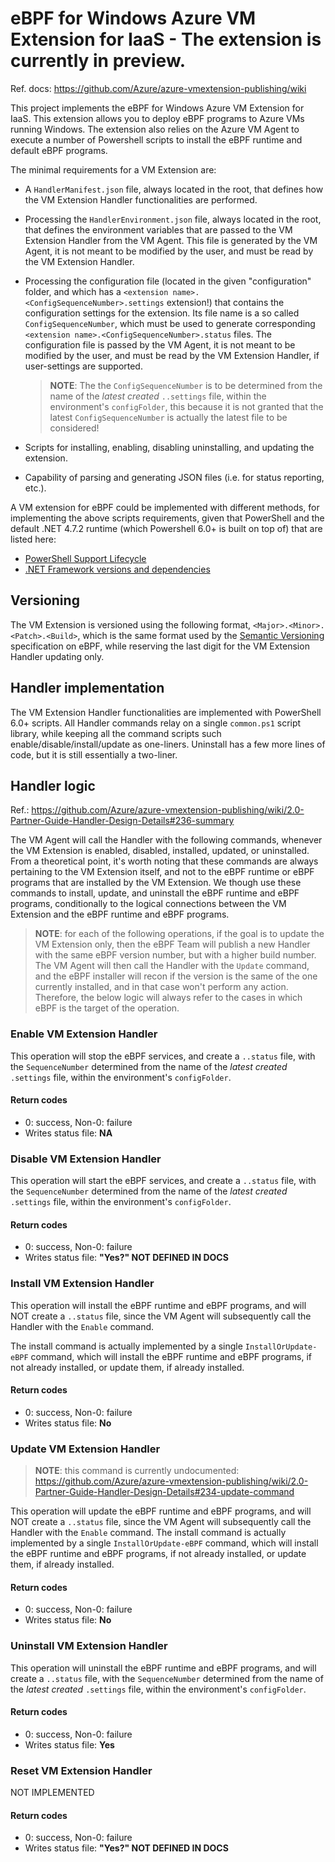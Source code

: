 # eBPF for Windows Azure VM Extension for IaaS - The extension is currently in preview.

Ref. docs: https://github.com/Azure/azure-vmextension-publishing/wiki

This project implements the eBPF for Windows Azure VM Extension for IaaS. This extension allows you to deploy eBPF programs to Azure VMs running Windows.
The extension also relies on the Azure VM Agent to execute a number of Powershell scripts to install the eBPF runtime and default eBPF programs.

The minimal requirements for a VM Extension are:

- A `HandlerManifest.json` file, always located in the root, that defines how the VM Extension Handler functionalities are performed.
- Processing the `HandlerEnvironment.json` file, always located in the root, that defines the environment variables that are passed to the VM Extension Handler from the VM Agent. This file is generated by the VM Agent, it is not meant to be modified by the user, and must be read by the VM Extension Handler.
- Processing the configuration file (located in the given "configuration" folder, and which has a `<extension name>.<ConfigSequenceNumber>.settings` extension!) that contains the configuration settings for the extension. Its file name is a so called `ConfigSequenceNumber`, which must be used to generate corresponding `<extension name>.<ConfigSequenceNumber>.status` files. The configuration file is passed by the VM Agent, it is not meant to be modified by the user, and must be read by the VM Extension Handler, if user-settings are supported.

    >**NOTE**: The the `ConfigSequenceNumber` is to be determined from the name of the *latest created* `..settings` file, within the environment's `configFolder`, this because it is not granted that the latest `ConfigSequenceNumber` is actually the latest file to be considered!
- Scripts for installing, enabling, disabling uninstalling, and updating the extension.
- Capability of parsing and generating JSON files (i.e. for status reporting, etc.).

A VM extension for eBPF could be implemented with different methods, for implementing the above scripts requirements, given that PowerShell and the default .NET 4.7.2 runtime (which Powershell 6.0+ is built on top of) that are listed here:

- [PowerShell Support Lifecycle](https://learn.microsoft.com/en-us/powershell/scripting/install/powershell-support-lifecycle?view=powershell-7.3#release-history)
- [.NET Framework versions and dependencies](https://learn.microsoft.com/en-us/dotnet/framework/migration-guide/versions-and-dependencies#net-framework-472)


## Versioning

The VM Extension is versioned using the following format, `<Major>.<Minor>.<Patch>.<Build>`, which is the same format used by the [Semantic Versioning](https://semver.org/) specification on eBPF, while reserving the last digit for the VM Extension Handler updating only.

## Handler implementation

The VM Extension Handler functionalities are implemented with PowerShell 6.0+ scripts.
All Handler commands relay on a single `common.ps1` script library, while keeping all the command scripts such enable/disable/install/update as one-liners. Uninstall has a few more lines of code, but it is still essentially a two-liner.


## Handler logic
Ref.: https://github.com/Azure/azure-vmextension-publishing/wiki/2.0-Partner-Guide-Handler-Design-Details#236-summary


The VM Agent will call the Handler with the following commands, whenever the VM Extension is enabled, disabled, installed, updated, or uninstalled. From a theoretical point, it's worth noting that these commands are always pertaining to the VM Extension itself, and not to the eBPF runtime or eBPF programs that are installed by the VM Extension. We though use these commands to install, update, and uninstall the eBPF runtime and eBPF programs, conditionally to the logical connections between the VM Extension and the eBPF runtime and eBPF programs.

>**NOTE**: for each of the following operations, if the goal is to update the VM Extension only, then the eBPF Team will publish a new Handler with the same eBPF version number, but with a higher build number. The VM Agent will then call the Handler with the `Update` command, and the eBPF installer will recon if the version is the same of the one currently installed, and in that case won't perform any action. Therefore, the below logic will always refer to the cases in which eBPF is the target of the operation.

### Enable VM Extension Handler
This operation will stop the eBPF services, and create a `..status` file, with the `SequenceNumber` determined from the name of the *latest created* `.settings` file, within the environment's `configFolder`.
#### Return codes
- 0: success, Non-0: failure
- Writes status file: **NA**

### Disable VM Extension Handler
This operation will start the eBPF services, and create a `..status` file, with the `SequenceNumber` determined from the name of the *latest created* `.settings` file, within the environment's `configFolder`.
#### Return codes
- 0: success, Non-0: failure
- Writes status file: **"Yes?" NOT DEFINED IN DOCS**

### Install VM Extension Handler
This operation will install the eBPF runtime and eBPF programs, and will NOT create a `..status` file, since the VM Agent will subsequently call the Handler with the `Enable` command.

The install command is actually implemented by a single `InstallOrUpdate-eBPF` command, which will install the eBPF runtime and eBPF programs, if not already installed, or update them, if already installed.
#### Return codes
- 0: success, Non-0: failure
- Writes status file: **No**

### Update VM Extension Handler
>**NOTE**: this command is currently undocumented: https://github.com/Azure/azure-vmextension-publishing/wiki/2.0-Partner-Guide-Handler-Design-Details#234-update-command

This operation will update the eBPF runtime and eBPF programs, and will NOT create a `..status` file, since the VM Agent will subsequently call the Handler with the `Enable` command.
The install command is actually implemented by a single `InstallOrUpdate-eBPF` command, which will install the eBPF runtime and eBPF programs, if not already installed, or update them, if already installed.
#### Return codes
- 0: success, Non-0: failure
- Writes status file: **No**

### Uninstall VM Extension Handler
This operation will uninstall the eBPF runtime and eBPF programs, and will create a `..status` file, with the `SequenceNumber` determined from the name of the *latest created* `.settings` file, within the environment's `configFolder`.

#### Return codes
- 0: success, Non-0: failure
- Writes status file: **Yes**

### Reset VM Extension Handler
NOT IMPLEMENTED

#### Return codes
- 0: success, Non-0: failure
- Writes status file: **"Yes?" NOT DEFINED IN DOCS**

